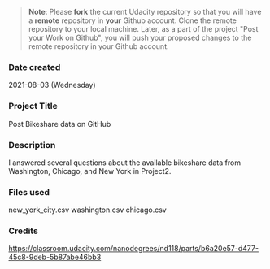 >**Note**: Please **fork** the current Udacity repository so that you will have a **remote** repository in **your** Github account. Clone the remote repository to your local machine. Later, as a part of the project "Post your Work on Github", you will push your proposed changes to the remote repository in your Github account.

### Date created
2021-08-03 (Wednesday)

### Project Title
Post Bikeshare data on GitHub

### Description
I answered several questions about the available bikeshare data from Washington, Chicago, and New York in Project2.

### Files used
new_york_city.csv
washington.csv
chicago.csv

### Credits
https://classroom.udacity.com/nanodegrees/nd118/parts/b6a20e57-d477-45c8-9deb-5b87abe46bb3

